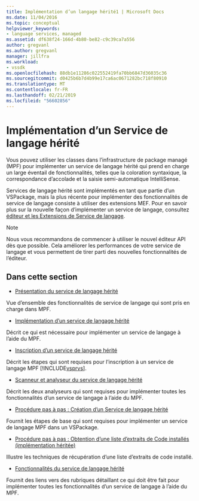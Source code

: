```yaml
---
title: Implémentation d’un langage hérité1 | Microsoft Docs
ms.date: 11/04/2016
ms.topic: conceptual
helpviewer_keywords:
- language services, managed
ms.assetid: df638f24-166d-4b80-be82-c9c39ca7a556
author: gregvanl
ms.author: gregvanl
manager: jillfra
ms.workload:
- vssdk
ms.openlocfilehash: 88db1e11286c022552419fa70bb6847d36035c36
ms.sourcegitcommit: d0425b6b7d4b99e17ca6ac0671282bc718f80910
ms.translationtype: MT
ms.contentlocale: fr-FR
ms.lasthandoff: 02/21/2019
ms.locfileid: "56602856"
---
```

# <a name="implementing-a-legacy-language-service"></a>Implémentation d’un Service de langage hérité
Vous pouvez utiliser les classes dans l’infrastructure de package managé (MPF) pour implémenter un service de langage hérité qui prend en charge un large éventail de fonctionnalités, telles que la coloration syntaxique, la correspondance d’accolade et la saisie semi-automatique IntelliSense.

 Services de langage hérité sont implémentés en tant que partie d’un VSPackage, mais la plus récente pour implémenter des fonctionnalités de service de langage consiste à utiliser des extensions MEF. Pour en savoir plus sur la nouvelle façon d’implémenter un service de langage, consultez [éditeur et les Extensions de Service de langage](../../extensibility/editor-and-language-service-extensions.md).

> [!NOTE]
>  Nous vous recommandons de commencer à utiliser le nouvel éditeur API dès que possible. Cela améliorer les performances de votre service de langage et vous permettent de tirer parti des nouvelles fonctionnalités de l’éditeur.

## <a name="in-this-section"></a>Dans cette section
- [Présentation du service de langage hérité](../../extensibility/internals/legacy-language-service-overview.md)

 Vue d’ensemble des fonctionnalités de service de langage qui sont pris en charge dans MPF.

- [Implémentation d’un service de langage hérité](../../extensibility/internals/implementing-a-legacy-language-service2.md)

 Décrit ce qui est nécessaire pour implémenter un service de langage à l’aide du MPF.

- [Inscription d’un service de langage hérité](../../extensibility/internals/registering-a-legacy-language-service1.md)

 Décrit les étapes qui sont requises pour l’inscription à un service de langage MPF [!INCLUDE[vsprvs](../../code-quality/includes/vsprvs_md.md)].

- [Scanneur et analyseur du service de langage hérité](../../extensibility/internals/legacy-language-service-parser-and-scanner.md)

 Décrit les deux analyseurs qui sont requises pour implémenter toutes les fonctionnalités d’un service de langage à l’aide du MPF.

- [Procédure pas à pas : Création d’un Service de langage hérité](../../extensibility/internals/walkthrough-creating-a-legacy-language-service.md)

 Fournit les étapes de base qui sont requises pour implémenter un service de langage MPF dans un VSPackage.

- [Procédure pas à pas : Obtention d’une liste d’extraits de Code installés (implémentation héritée)](../../extensibility/internals/walkthrough-getting-a-list-of-installed-code-snippets-legacy-implementation.md)

 Illustre les techniques de récupération d’une liste d’extraits de code installé.

- [Fonctionnalités du service de langage hérité](../../extensibility/internals/legacy-language-service-features1.md)

 Fournit des liens vers des rubriques détaillant ce qui doit être fait pour implémenter toutes les fonctionnalités d’un service de langage à l’aide du MPF.